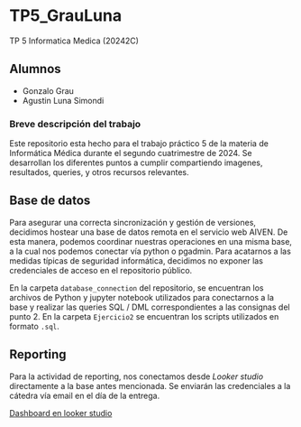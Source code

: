 # TP5_GrauLuna
TP 5 Informatica Medica (20242C)
## Alumnos
* Gonzalo Grau
* Agustin Luna Simondi

### Breve descripción del trabajo
Este repositorio esta hecho para el trabajo práctico 5 de la materia de Informática Médica durante el segundo cuatrimestre de 2024. Se desarrollan los diferentes puntos a cumplir compartiendo imagenes, resultados, queries, y otros recursos relevantes.

## Base de datos
Para asegurar una correcta sincronización y gestión de versiones, decidimos hostear una base de datos remota en el servicio web AIVEN. De esta manera, podemos coordinar nuestras operaciones en una misma base, a la cual nos podemos conectar vía python o pgadmin. Para acatarnos a las medidas típicas de seguridad informática, decidimos no exponer las credenciales de acceso en el repositorio público.  

En la carpeta `database_connection` del repositorio, se encuentran los archivos de Python y jupyter notebook utilizados para conectarnos a la base y realizar las queries SQL / DML correspondientes a las consignas del punto 2. En la carpeta `Ejercicio2` se encuentran los scripts utilizados en formato `.sql`.

## Reporting
Para la actividad de reporting, nos conectamos desde *Looker studio* directamente a la base antes mencionada. Se enviarán las credenciales a la cátedra vía email en el día de la entrega.

[Dashboard en looker studio](https://lookerstudio.google.com/reporting/c859cbee-0adf-4350-bc1f-f7a3cb9b67be)
